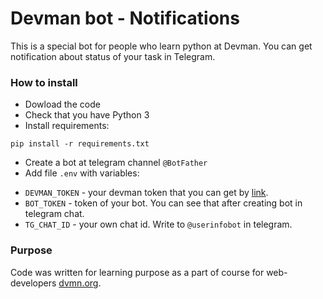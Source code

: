 # Devman bot - Notifications

This is a special bot for people who learn python at Devman. You can get notification about status of your task in Telegram.

### How to install

* Dowload the code 
* Check that you have Python 3  
* Install requirements:  
```
pip install -r requirements.txt
```
* Create a bot at telegram channel `@BotFather` 
* Add file `.env` with variables:

- `DEVMAN_TOKEN` - your devman token that you can get by [link](https://dvmn.org/api/docs/). 
- `BOT_TOKEN` - token of your bot. You can see that after creating bot in telegram chat. 
- `TG_CHAT_ID` - your own chat id. Write to `@userinfobot` in telegram. 

### Purpose

Code was written for learning purpose as a part of course for web-developers [dvmn.org](https://dvmn.org/).
